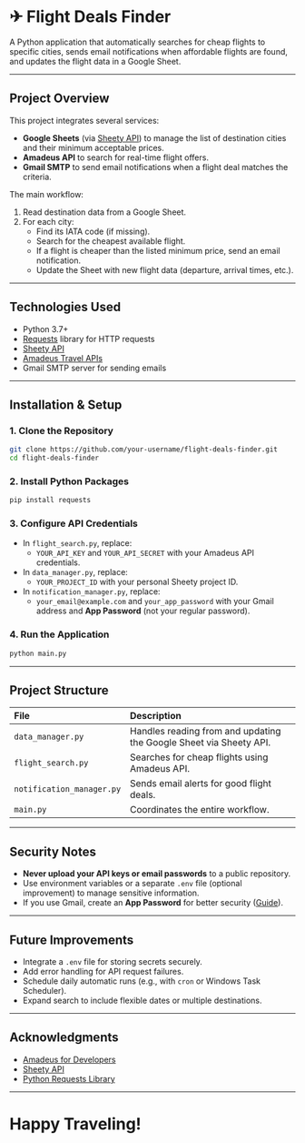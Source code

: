 # ✈ Flight Deals Finder

A Python application that automatically searches for cheap flights to specific cities, sends email notifications when affordable flights are found, and updates the flight data in a Google Sheet.

---

##  Project Overview

This project integrates several services:
- **Google Sheets** (via [Sheety API](https://sheety.co/)) to manage the list of destination cities and their minimum acceptable prices.
- **Amadeus API** to search for real-time flight offers.
- **Gmail SMTP** to send email notifications when a flight deal matches the criteria.

The main workflow:
1. Read destination data from a Google Sheet.
2. For each city:
   - Find its IATA code (if missing).
   - Search for the cheapest available flight.
   - If a flight is cheaper than the listed minimum price, send an email notification.
   - Update the Sheet with new flight data (departure, arrival times, etc.).

---

##  Technologies Used

- Python 3.7+
- [Requests](https://docs.python-requests.org/en/latest/) library for HTTP requests
- [Sheety API](https://sheety.co/)
- [Amadeus Travel APIs](https://developers.amadeus.com/)
- Gmail SMTP server for sending emails

---

##  Installation & Setup

### 1. Clone the Repository
```bash
git clone https://github.com/your-username/flight-deals-finder.git
cd flight-deals-finder
```

### 2. Install Python Packages
```bash
pip install requests
```

### 3. Configure API Credentials
- In `flight_search.py`, replace:
  - `YOUR_API_KEY` and `YOUR_API_SECRET` with your Amadeus API credentials.
- In `data_manager.py`, replace:
  - `YOUR_PROJECT_ID` with your personal Sheety project ID.
- In `notification_manager.py`, replace:
  - `your_email@example.com` and `your_app_password` with your Gmail address and **App Password** (not your regular password).

### 4. Run the Application
```bash
python main.py
```

---

##  Project Structure

| File | Description |
|:-----|:------------|
| `data_manager.py` | Handles reading from and updating the Google Sheet via Sheety API. |
| `flight_search.py` | Searches for cheap flights using Amadeus API. |
| `notification_manager.py` | Sends email alerts for good flight deals. |
| `main.py` | Coordinates the entire workflow. |

---

##  Security Notes

- **Never upload your API keys or email passwords** to a public repository.
- Use environment variables or a separate `.env` file (optional improvement) to manage sensitive information.
- If you use Gmail, create an **App Password** for better security ([Guide](https://support.google.com/accounts/answer/185833?hl=en)).

---

##  Future Improvements
- Integrate a `.env` file for storing secrets securely.
- Add error handling for API request failures.
- Schedule daily automatic runs (e.g., with `cron` or Windows Task Scheduler).
- Expand search to include flexible dates or multiple destinations.

---

##  Acknowledgments

- [Amadeus for Developers](https://developers.amadeus.com/)
- [Sheety API](https://sheety.co/)
- [Python Requests Library](https://docs.python-requests.org/en/latest/)

---

#  Happy Traveling!

